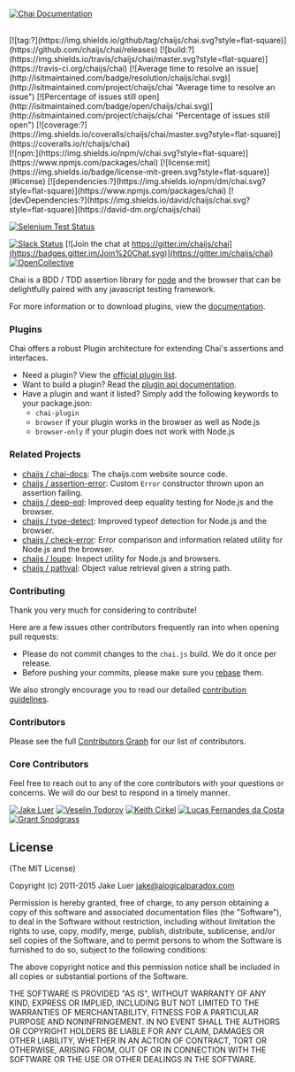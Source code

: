 [![Chai Documentation](http://chaijs.com/img/chai-logo.png)](http://chaijs.com)

<br>
[![tag:?](https://img.shields.io/github/tag/chaijs/chai.svg?style=flat-square)](https://github.com/chaijs/chai/releases)
[![build:?](https://img.shields.io/travis/chaijs/chai/master.svg?style=flat-square)](https://travis-ci.org/chaijs/chai)
[![Average time to resolve an issue](http://isitmaintained.com/badge/resolution/chaijs/chai.svg)](http://isitmaintained.com/project/chaijs/chai "Average time to resolve an issue")
[![Percentage of issues still open](http://isitmaintained.com/badge/open/chaijs/chai.svg)](http://isitmaintained.com/project/chaijs/chai "Percentage of issues still open")
[![coverage:?](https://img.shields.io/coveralls/chaijs/chai/master.svg?style=flat-square)](https://coveralls.io/r/chaijs/chai)<br>
[![npm:](https://img.shields.io/npm/v/chai.svg?style=flat-square)](https://www.npmjs.com/packages/chai)
[![license:mit](https://img.shields.io/badge/license-mit-green.svg?style=flat-square)](#license)
[![dependencies:?](https://img.shields.io/npm/dm/chai.svg?style=flat-square)](https://www.npmjs.com/packages/chai)
[![devDependencies:?](https://img.shields.io/david/chaijs/chai.svg?style=flat-square)](https://david-dm.org/chaijs/chai)

[![Selenium Test Status](https://saucelabs.com/browser-matrix/chaijs.svg)](https://saucelabs.com/u/chaijs)

[![Slack Status](https://chai-slack.herokuapp.com/badge.svg)]( https://chai-slack.herokuapp.com/)
[![Join the chat at https://gitter.im/chaijs/chai](https://badges.gitter.im/Join%20Chat.svg)](https://gitter.im/chaijs/chai)
[![OpenCollective](https://opencollective.com/chaijs/backers/badge.svg)](https://opencollective.com/chaijs) 


Chai is a BDD / TDD assertion library for [node](http://nodejs.org) and the browser that
can be delightfully paired with any javascript testing framework.

For more information or to download plugins, view the [documentation](http://chaijs.com).

### Plugins

Chai offers a robust Plugin architecture for extending Chai's assertions and interfaces.

- Need a plugin? View the [official plugin list](http://chaijs.com/plugins).
- Want to build a plugin? Read the [plugin api documentation](http://chaijs.com/guide/plugins/).
- Have a plugin and want it listed? Simply add the following keywords to your package.json:
  -  `chai-plugin`
  -  `browser` if your plugin works in the browser as well as Node.js
  -  `browser-only` if your plugin does not work with Node.js

### Related Projects

- [chaijs / chai-docs](https://github.com/chaijs/chai-docs): The chaijs.com website source code.
- [chaijs / assertion-error](https://github.com/chaijs/assertion-error): Custom `Error` constructor thrown upon an assertion failing.
- [chaijs / deep-eql](https://github.com/chaijs/deep-eql): Improved deep equality testing for Node.js and the browser.
- [chaijs / type-detect](https://github.com/chaijs/type-detect): Improved typeof detection for Node.js and the browser.
- [chaijs / check-error](https://github.com/chaijs/check-error): Error comparison and information related utility for Node.js and the browser.
- [chaijs / loupe](https://github.com/chaijs/loupe): Inspect utility for Node.js and browsers.
- [chaijs / pathval](https://github.com/chaijs/pathval): Object value retrieval given a string path.

### Contributing

Thank you very much for considering to contribute!

Here are a few issues other contributors frequently ran into when opening pull requests:

- Please do not commit changes to the `chai.js` build. We do it once per release.
- Before pushing your commits, please make sure you [rebase](https://github.com/chaijs/chai/blob/master/CONTRIBUTING.md#pull-requests) them.

We also strongly encourage you to read our detailed [contribution guidelines](https://github.com/chaijs/chai/blob/master/CONTRIBUTING.md).

### Contributors

Please see the full
[Contributors Graph](https://github.com/chaijs/chai/graphs/contributors) for our
list of contributors.

### Core Contributors

Feel free to reach out to any of the core contributors with your questions or
concerns. We will do our best to respond in a timely manner.

[![Jake Luer](https://avatars3.githubusercontent.com/u/58988?v=3&s=50)](https://github.com/logicalparadox)
[![Veselin Todorov](https://avatars3.githubusercontent.com/u/330048?v=3&s=50)](https://github.com/vesln)
[![Keith Cirkel](https://avatars3.githubusercontent.com/u/118266?v=3&s=50)](https://github.com/keithamus)
[![Lucas Fernandes da Costa](https://avatars3.githubusercontent.com/u/6868147?v=3&s=50)](https://github.com/lucasfcosta)
[![Grant Snodgrass](https://avatars3.githubusercontent.com/u/17260989?v=3&s=50)](https://github.com/meeber)

## License

(The MIT License)

Copyright (c) 2011-2015 Jake Luer <jake@alogicalparadox.com>

Permission is hereby granted, free of charge, to any person obtaining a copy
of this software and associated documentation files (the "Software"), to deal
in the Software without restriction, including without limitation the rights
to use, copy, modify, merge, publish, distribute, sublicense, and/or sell
copies of the Software, and to permit persons to whom the Software is
furnished to do so, subject to the following conditions:

The above copyright notice and this permission notice shall be included in
all copies or substantial portions of the Software.

THE SOFTWARE IS PROVIDED "AS IS", WITHOUT WARRANTY OF ANY KIND, EXPRESS OR
IMPLIED, INCLUDING BUT NOT LIMITED TO THE WARRANTIES OF MERCHANTABILITY,
FITNESS FOR A PARTICULAR PURPOSE AND NONINFRINGEMENT. IN NO EVENT SHALL THE
AUTHORS OR COPYRIGHT HOLDERS BE LIABLE FOR ANY CLAIM, DAMAGES OR OTHER
LIABILITY, WHETHER IN AN ACTION OF CONTRACT, TORT OR OTHERWISE, ARISING FROM,
OUT OF OR IN CONNECTION WITH THE SOFTWARE OR THE USE OR OTHER DEALINGS IN
THE SOFTWARE.
